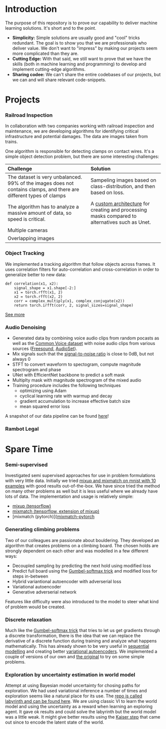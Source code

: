 # Introduction
The purpose of this repository is to prove our capability to deliver machine learning solutions. It's short and to the point.

- **Simplicity:** Simple solutions are usually good and "cool" tricks redundant. The goal is to show you that we are professionals who deliver value. We don't want to "impress" by making our projects seem more complicated than they are.
- **Cutting Edge:** With that said, we still want to prove that we have the skills (both in machine learning and programming) to develop and implement cutting-edge algorithms.
- **Sharing codee:** We can't share the entire codebases of our projects, but we can and will share relevant code-snippets.

# Projects

### Railroad Inspection

In collaboration with two companies working with railroad inspection and maintenance, we are developing algorithms for identifying critical infrastructure and potential damages. The data are images taken from trains.

One algorithm is responsible for detecting clamps on contact wires. It's a simple object detection problem, but there are some interesting challenges:

| Challenge | Solution |
|:----------|:---------|
| The dataset is very unbalanced. 99% of the images does not contains clamps, and there are different types of clamps | Sampeling images based on class-distribution, and then based on loss.|
| The algorithm has to analyze a massive amount of data, so speed is critical. |  A [custom architecture](https://github.com/Aiwizo/capability/blob/master/railroad_inspection/architecture.py) for creating and processing masks compared to alternatives such as Unet. |
| Multiple cameras
| Overlapping images

### Object Tracking
We implemented a tracking algorithm that follow objects across frames. It uses correlation filters for auto-correlation and cross-correlation in order to generalize better to new data:

    def correlation(x1, x2):
        signal_shape = x1.shape[-2:]
        x1 = torch.rfft(x1, 2)
        x2 = torch.rfft(x2, 2)
        corr = complex_multiply(x1, complex_conjugate(x2))
        return torch.irfft(corr, 2, signal_sizes=signal_shape)

[See more](https://github.com/Aiwizo/capability/blob/master/object_tracking/correlation.py)

### Audio Denoising

- Generated data by combining voice audio clips from random pocasts as well as the [Common Voice dataset](https://voice.mozilla.org/en/datasets) with noise audio clips from various sources ([Freesound](https://annotator.freesound.org/), [AudioSet](https://research.google.com/audioset/index.html)).
- Mix signals such that the [signal-to-noise ratio](https://en.wikipedia.org/wiki/Signal-to-noise_ratio) is close to 0dB, but not always 0
- STFT to convert waveform to spectogram, compute magnitude spectrogram and phase
- UNet with EfficientNet backbone to predict a soft mask
- Multiplty mask with magnitude spectrogram of the mixed audio
- Training procedure includes the following techniques
  * optimizing using Adam
  * cyclical learning rate with warmup and decay
  * gradient accumulation to increase effective batch size
  * mean squared error loss

A snapshot of our data pipeline can be found [here](https://github.com/Aiwizo/capability/tree/master/audio_denoising/data.py)!

### Rambot Legal

# Spare Time

### Semi-supervised
Investigated semi supervised approaches for use in problem formulations with very little data. Initially we tried [mixup and mixmatch on mnist with 10 examples](https://github.com/Aiwizo/mnist) with good results out-of-the-box. We have since tried the method on many other problems as well but it is less useful where we already have lots of data. The implementation and usage is relatively simple:
- [mixup (tensorflow)](https://github.com/Aiwizo/capability/blob/master/semi_supervised/mixup.py)
- [mixmatch (tensorflow, extension of mixup)](https://github.com/Aiwizo/capability/blob/master/semi_supervised/mixmatch.py)
- [mixmatch (pytorch)]([mixmatch-pytorch](https://github.com/FelixAbrahamsson/mixmatch-pytorch)

### Generating climbing problems
Two of our colleagues are passionate about bouldering. They developed an algorithm that creates problems on a climbing board. The chosen holds are strongly dependent on each other and was modelled in a few different ways:

- Decoupled sampling by predicting the next hold using modified loss
- Predict full board using the [Gumbel-softmax trick](https://pytorch.org/docs/stable/distributions.html#relaxedonehotcategorical) and modified loss for steps in-between
- Hybrid variantional autoencoder with adverserial loss
- Variational autoencoder
- Generative adverserial network

Features like difficulty were also introduced to the model to steer what kind of problem would be created.

### Discrete relaxation
Much like the [Gumbel-softmax trick](https://pytorch.org/docs/stable/distributions.html#relaxedonehotcategorical) that tries to let us get gradients through a discrete transformation, there is the idea that we can replace the derivative of a discrete function during training and analyze what happens mathematically. This has already shown to be very useful in [sequential modelling](https://arxiv.org/pdf/1801.09797.pdf) and creating better [variational autoencoders](https://arxiv.org/pdf/1906.00446.pdf). We implemented a couple of versions of our own and [the original](https://github.com/Aiwizo/capability/blob/master/kaiser_step.py) to try on some simple problems.

### Exploration by uncertainty estimation in world model
Attempt at using Bayesian model uncertainty for chosing paths for exploration. We had used variational inference a number of times and exploration seems like a natural place for its use. The [repo is called labyrinth and can be found here](https://github.com/samedii/labyrinth). We are using classic VI to learn the world model and using the uncertainty as a reward when learning an exploring agent. It gave ok results and could solve the labyrinth but the world model was a little weak. It might give better results using the [Kaiser step](https://github.com/Aiwizo/capability/blob/master/kaiser_step.py) that came out since to encode the latent state of the world.
